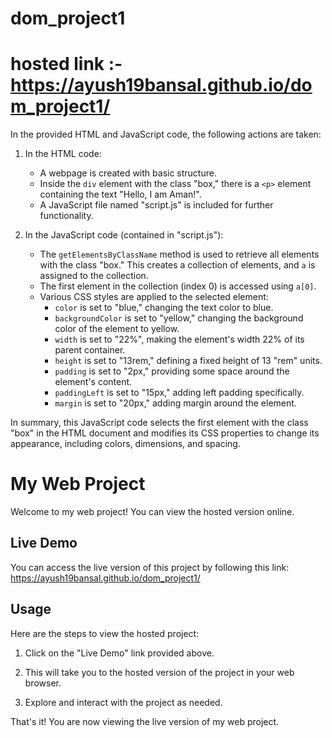 # dom_project1
# hosted link :- https://ayush19bansal.github.io/dom_project1/
In the provided HTML and JavaScript code, the following actions are taken:

1. In the HTML code:
   - A webpage is created with basic structure.
   - Inside the `div` element with the class "box," there is a `<p>` element containing the text "Hello, I am Aman!".
   - A JavaScript file named "script.js" is included for further functionality.

2. In the JavaScript code (contained in "script.js"):
   - The `getElementsByClassName` method is used to retrieve all elements with the class "box." This creates a collection of elements, and `a` is assigned to the collection.
   - The first element in the collection (index 0) is accessed using `a[0]`.
   - Various CSS styles are applied to the selected element:
     - `color` is set to "blue," changing the text color to blue.
     - `backgroundColor` is set to "yellow," changing the background color of the element to yellow.
     - `width` is set to "22%", making the element's width 22% of its parent container.
     - `height` is set to "13rem," defining a fixed height of 13 "rem" units.
     - `padding` is set to "2px," providing some space around the element's content.
     - `paddingLeft` is set to "15px," adding left padding specifically.
     - `margin` is set to "20px," adding margin around the element.

In summary, this JavaScript code selects the first element with the class "box" in the HTML document and modifies its CSS properties to change its appearance, including colors, dimensions, and spacing.

# My Web Project

Welcome to my web project! You can view the hosted version online.

## Live Demo

You can access the live version of this project by following this link:
https://ayush19bansal.github.io/dom_project1/

## Usage

Here are the steps to view the hosted project:

1. Click on the "Live Demo" link provided above.

2. This will take you to the hosted version of the project in your web browser.

3. Explore and interact with the project as needed.

That's it! You are now viewing the live version of my web project.

